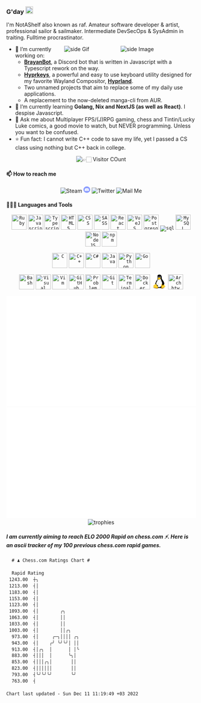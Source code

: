 ### G'day  <img src="../assets/Hi.gif" width="20px" height="20px">

I'm NotAShelf also known as raf.
Amateur software developer & artist, professional sailor & sailmaker. Intermediate DevSecOps & SysAdmin in traiting. Fulltime procrastinator.
  
<img src="../assets/life_balance.gif" alt="side Image" align="right" width="200" height="auto" />
<img src="../assets/rick.gif" alt="side Gif" align="right" width="150" height="auto"/> 
</a>
  
- 🔭 I’m currently working on: 
  - [**BrayanBot**](https://github.com/BrayanbotDev/BrayanBot), a Discord bot that is written in Javascript with a Typescript rework on the way.
  - [**Hyprkeys**](https://github.com/NotAShelf/Hyprkeys), a powerful and easy to use keyboard utility designed for my favorite Wayland Compositor, 
    [**Hyprland**](https://github.com/hyprwm/Hyprland).
  - Two unnamed projects that aim to replace some of my daily use applications.
  - A replacement to the now-deleted manga-cli from AUR.
- 🌱 I’m currently learning **Golang, Nix and NextJS (as well as React)**. I despise Javascript.
- 💬 Ask me about Multiplayer FPS/(J)RPG gaming, chess and Tintin/Lucky Luke comics, a good movie to watch, but NEVER programming. Unless you want to be confused.
- ⭐ Fun fact: I cannot write C++ code to save my life, yet I passed a CS class using nothing but C++ back in college.

<p align="center">  
<img title="👉🏻 Visitor COunt" href="https://steamcommunity.com/id/NotAShelf/" src="https://profile-counter.glitch.me/NotAShelf/count.svg">
</p>

  
#### 📫 How to reach me

<p align="center">  
<img title="Steam" href="https://steamcommunity.com/id/NotAShelf/" src="https://upload.wikimedia.org/wikipedia/commons/8/83/Steam_icon_logo.svg" width="3.5%">
<img title="Discord" href="https://discord.gg/TS6w3TYZRM" src="https://github.com/NotAShelf/NotAShelf/blob/main/assets/discord-round.svg" width="3.5%">
<img title="Twitter" href="https://twitter.com/NotAShelf" src="https://img.icons8.com/color/48/000000/twitter.png" width="3.5%">
<img title="Mail Me" href="mailto:me@notashelf.dev" src="https://img.icons8.com/fluent/48/000000/gmail.png" width="3.5%">
  
#### 👨🏻‍💻 Languages and Tools

<p align="center">
   <code><img title="Ruby" height="40" width="40" src="../assets/icons/ruby.png"></code>
  <code><img title="Javascript" height="40" width="40" src="../assets/icons/Javascript.png"></code>
  <code><img title="Typescript" height="40" width="40" src="../assets/icons/typescript.png"></code>
  <code><img title="HTML5" height="40" width="40" src="../assets/icons/html5.svg"></code>
  <code><img title="CSS" height="40" width="40" src="../assets/icons/css.svg"></code>
  <code><img title="SASS" height="40" width="40" src="../assets/icons/sass.svg"></code>
  <code><img title="React" height="40" width="40" src="../assets/icons/react-original-wordmark.svg"></code>
  <code><img title="VueJS" height="40" width="40" src="../assets/icons/vuejs-original-wordmark.svg"></code>
  <code><img title="Postgresql" height="40" width="40" src="../assets/icons/postgresql.png"></code>
  <code><img title="SQL" height="40" width="40" src="../assets/icons/sql.png" alt="sql"></code>
  <code><img title="MySQL" height="40" width="40" src="../assets/icons/mysql.svg"></code>  
  <code><img title="NodeJS" height="40" width="40" src="../assets/icons/nodejs.png"></code>
  <code><img title="npm" height="40" width="40" src="../assets/icons/npm.svg"></code>
</p>
<p align="center">
  <code><img title="C" height="40" width="40" src="../assets/icons/c.svg"></code>
  <code><img title="C++" height="40" width="40"  src="../assets/icons/cpp.svg"></code>
  <code><img title="C#" height="40" width="40" src="../assets/icons/cSharp.svg"></code>
  <code><img title="Java" height="40" width="40" src="../assets/icons/java.png"></code>
  <code><img title="Python" height="40" width="40" src="../assets/icons/python-original.svg"></code>
  <code><img title="Go" height="40" width="40" src="../assets/icons/go.png"></code>
</p>

<p align="center">
  <code><img title="Bash" height="40" width="40" src="../assets/icons/bash.png"></code>
  <code><img title="Visual Studio Code" height="40" width="40" src="../assets/icons/vscode.png"></code></code>
  <code><img title="Vim" height="40" width="40" src="../assets/icons/vim.png"></code></code>
  <code><img title="GitHub" height="40" width="40" src="../assets/icons/github.svg"></code>
  <code><img title="Problem Solving" height="40" width="40" src="../assets/icons/problemSolving.png"></code>
  <code><img title="Git" height="40" width="40" src="../assets/icons/git-original.svg"></code>
  <code><img title="Terminal" height="40" width="40" src="../assets/icons/terminal.png"></code>
  <code><img title="Docker" height="40" width="40" src="../assets/icons/docker.png"></code>
  <code><img title="Linux" height="40" width="40" src="https://raw.githubusercontent.com/devicons/devicon/master/icons/linux/linux-original.svg"></code>
  <code><img title="Arch btw" height="40" width="40" src="../assets/icons/arch.svg" href="https://aur.archlinux.org/account/notashelf"></code>
</p>

<p align="center">
   <img title="overview" src="https://github.com/NotAShelf/NotAShelf/blob/output/generated/overview.svg">
   <img title="languages" src="https://github.com/NotAShelf/NotAShelf/blob/output/generated/languages.svg">
   <img title="trophies" src="https://github-profile-trophy.vercel.app/?username=NotAShelf&theme=onedark&no-frame=false&row=1&&margin-w=20&no-bg=true">
</p>
  
##### I am currently aiming to reach ELO 2000 Rapid on chess.com ⚡. Here is an ascii tracker of my 100 previous chess.com rapid games.
  
```txt
  # ♟︎ Chess.com Ratings Chart #
  
  Rapid Rating
 1243.00  ┼╮
 1213.00  ┤│
 1183.00  ┤│
 1153.00  ┤│
 1123.00  ┤│
 1093.00  ┤│        ╭╮
 1063.00  ┤│        ││
 1033.00  ┤│        ││
 1003.00  ┤│        ││╭╮
  973.00  ┤│     ╭─╮││││ ╭╮
  943.00  ┤│    ╭╯ ╰╯╰╯│ ││
  913.00  ┤│╭╮  │      │ │╰
  883.00  ┤│││  │      ╰╮│
  853.00  ┤│││╭╮│       ││
  823.00  ┤││││││       ││
  793.00  ┤╰╯╰╯╰╯       ╰╯
  763.00  ┤

Chart last updated - Sun Dec 11 11:19:49 +03 2022  
  ```
  